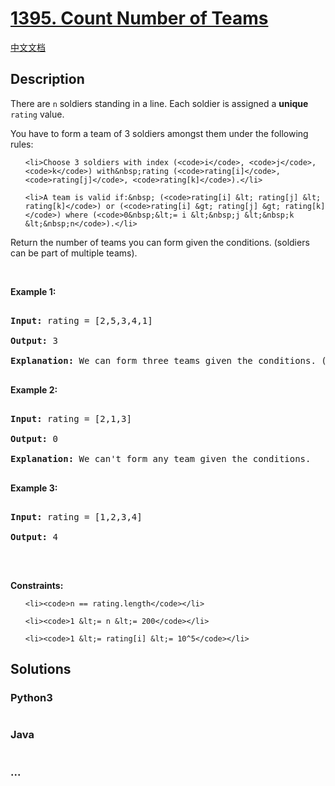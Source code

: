# [1395. Count Number of Teams](https://leetcode.com/problems/count-number-of-teams)

[中文文档](/solution/1300-1399/1395.Count%20Number%20of%20Teams/README.md)

## Description

<p>There are&nbsp;<code>n</code>&nbsp;soldiers standing in a line. Each soldier is assigned a <strong>unique</strong> <code>rating</code> value.</p>

<p>You have to form a team of 3 soldiers&nbsp;amongst them under the following rules:</p>

<ul>

    <li>Choose 3 soldiers with index (<code>i</code>, <code>j</code>, <code>k</code>) with&nbsp;rating (<code>rating[i]</code>, <code>rating[j]</code>, <code>rating[k]</code>).</li>

    <li>A team is valid if:&nbsp; (<code>rating[i] &lt; rating[j] &lt; rating[k]</code>) or (<code>rating[i] &gt; rating[j] &gt; rating[k]</code>) where (<code>0&nbsp;&lt;= i &lt;&nbsp;j &lt;&nbsp;k &lt;&nbsp;n</code>).</li>

</ul>

<p>Return the number of teams you can form given the conditions. (soldiers can be part of multiple teams).</p>

<p>&nbsp;</p>

<p><strong>Example 1:</strong></p>

<pre>

<strong>Input:</strong> rating = [2,5,3,4,1]

<strong>Output:</strong> 3

<strong>Explanation:</strong> We can form three teams given the conditions. (2,3,4), (5,4,1), (5,3,1). 

</pre>

<p><strong>Example 2:</strong></p>

<pre>

<strong>Input:</strong> rating = [2,1,3]

<strong>Output:</strong> 0

<strong>Explanation:</strong> We can&#39;t form any team given the conditions.

</pre>

<p><strong>Example 3:</strong></p>

<pre>

<strong>Input:</strong> rating = [1,2,3,4]

<strong>Output:</strong> 4

</pre>

<p>&nbsp;</p>

<p><strong>Constraints:</strong></p>

<ul>

    <li><code>n == rating.length</code></li>

    <li><code>1 &lt;= n &lt;= 200</code></li>

    <li><code>1 &lt;= rating[i] &lt;= 10^5</code></li>

</ul>

## Solutions

<!-- tabs:start -->

### **Python3**

```python

```

### **Java**

```java

```

### **...**

```

```

<!-- tabs:end -->
